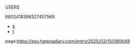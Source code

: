 USERS

6802418398327457569

- [k](https://psy.hatenadiary.com/entry/2025/02/09/213633)
- [t](https://psy.hatenadiary.com/entry/2025/02/09/213635)



page:https://psy.hatenadiary.com/entry/2025/02/10/090649
